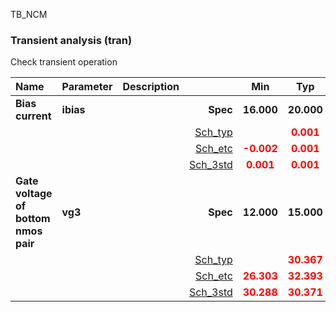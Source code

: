 TB_NCM

### Transient analysis (tran)

Check transient operation



|**Name**|**Parameter**|**Description**| |**Min**|**Typ**|**Max**| Unit|
|:---|:---|:---|---:|:---:|:---:|:---:| ---:|
|**Bias current**|**ibias** || **Spec**  | **16.000** | **20.000** | **24.000** | **uA** |
| | | |<a href='results/tran_Sch_typical.html'>Sch_typ</a>| | <span style='color:red'>**0.001**</span> |  | |
| | | |<a href='results/tran_Sch_etc.html'>Sch_etc</a>|<span style='color:red'>**-0.002**</span> | <span style='color:red'>**0.001**</span> | <span style='color:red'>**0.002**</span> | |
| | | |<a href='results/tran_Sch_mc.html'>Sch_3std</a>|<span style='color:red'>**0.001**</span> | <span style='color:red'>**0.001**</span> | <span style='color:red'>**0.001**</span> | |
|**Gate voltage of bottom nmos pair**|**vg3** || **Spec**  | **12.000** | **15.000** | **18.000** | **mV** |
| | | |<a href='results/tran_Sch_typical.html'>Sch_typ</a>| | <span style='color:red'>**30.367**</span> |  | |
| | | |<a href='results/tran_Sch_etc.html'>Sch_etc</a>|<span style='color:red'>**26.303**</span> | <span style='color:red'>**32.393**</span> | <span style='color:red'>**47.204**</span> | |
| | | |<a href='results/tran_Sch_mc.html'>Sch_3std</a>|<span style='color:red'>**30.288**</span> | <span style='color:red'>**30.371**</span> | <span style='color:red'>**30.455**</span> | |

